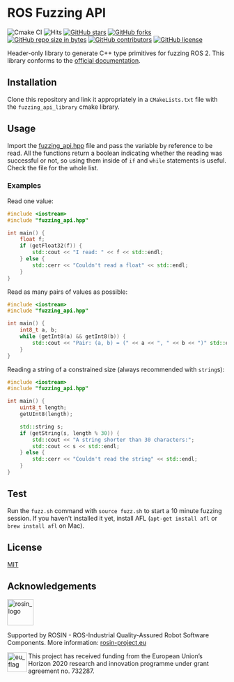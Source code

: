 # ROS Fuzzing API
![Cmake CI](https://github.com/JnxF/ros_fuzzing_api/workflows/Cmake%20CI/badge.svg)
![Hits](https://visitor-badge.glitch.me/badge?page_id=jnxf._ros_fuzzing_api)
[![GitHub stars](https://img.shields.io/github/stars/JnxF/ros_fuzzing_api.svg)](https://GitHub.com/JnxF/ros_fuzzing_api/stargazers/)
[![GitHub forks](https://img.shields.io/github/forks/JnxF/ros_fuzzing_api.svg)](https://GitHub.com/JnxF/ros_fuzzing_api/network/)
[![GitHub repo size in bytes](https://img.shields.io/github/repo-size/JnxF/ros_fuzzing_api.svg)](https://github.com/JnxF/ros_fuzzing_api)
[![GitHub contributors](https://img.shields.io/github/contributors/JnxF/ros_fuzzing_api.svg)](https://GitHub.com/JnxF/ros_fuzzing_api/graphs/contributors/)
[![GitHub license](http://img.shields.io/github/license/JnxF/ros_fuzzing_api.svg)](https://github.com/JnxF/ros_fuzzing_api/blob/master/LICENSE)

Header-only library to generate C++ type primitives for fuzzing ROS 2. This library conforms to the [official documentation](https://design.ros2.org/articles/generated_interfaces_cpp.html#mapping-of-primitive-types).

## Installation

Clone this repository and link it appropriately in a `CMakeLists.txt` file with the `fuzzing_api_library` cmake library.

## Usage

Import the [fuzzing_api.hpp](src/fuzzing_api.hpp) file and pass the variable by reference to be read. All the functions return a boolean indicating whether the reading was successful or not, so using them inside of `if` and `while` statements is useful. Check the file for the whole list.

### Examples

Read one value:

```c++
#include <iostream>
#include "fuzzing_api.hpp"

int main() {
    float f;
    if (getFloat32(f)) {
        std::cout << "I read: " << f << std::endl;
    } else {
        std::cerr << "Couldn't read a float" << std::endl;
    }
}
```
Read as many pairs of values as possible:

```c++
#include <iostream>
#include "fuzzing_api.hpp"

int main() {
    int8_t a, b;
    while (getInt8(a) && getInt8(b)) {
        std::cout << "Pair: (a, b) = (" << a << ", " << b << ")" std::endl;
    }
}
```

Reading a string of a constrained size (always recommended with `string`s):

```c++
#include <iostream>
#include "fuzzing_api.hpp"

int main() {
    uint8_t length;
    getUInt8(length);

    std::string s;
    if (getString(s, length % 30)) {
        std::cout << "A string shorter than 30 characters:";
        std::cout << s << std::endl;
    } else {
        std::cerr << "Couldn't read the string" << std::endl;
    }
}
```

## Test
Run the `fuzz.sh` command with `source fuzz.sh` to start a 10 minute fuzzing session. If you haven't installed it yet, install AFL (`apt-get install afl` or `brew install afl` on Mac).


## License
[MIT](https://choosealicense.com/licenses/mit/)

## Acknowledgements

<!--
    ROSIN acknowledgement from the ROSIN press kit
    @ https://github.com/rosin-project/press_kit
-->

<a href="http://rosin-project.eu">
  <img src="http://rosin-project.eu/wp-content/uploads/rosin_ack_logo_wide.png" alt="rosin_logo" height="60">
</a>

Supported by ROSIN - ROS-Industrial Quality-Assured Robot Software Components.
More information: <a href="http://rosin-project.eu">rosin-project.eu</a>

<img src="http://rosin-project.eu/wp-content/uploads/rosin_eu_flag.jpg" alt="eu_flag" height="45" align="left" >

This project has received funding from the European Union’s Horizon 2020 research and innovation programme under grant agreement no. 732287.

